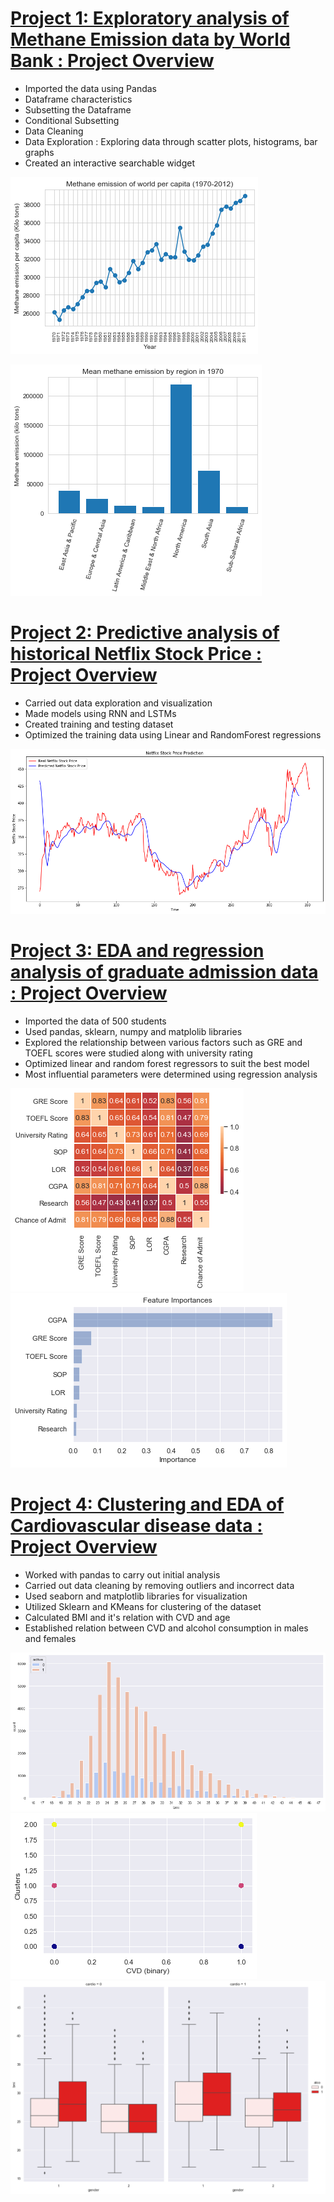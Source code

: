 
# [Project 1: Exploratory analysis of Methane Emission data by World Bank : Project Overview](https://github.com/Nitish950/Methane-Emission-EDA)

* Imported the data using Pandas
* Dataframe characteristics
* Subsetting the Dataframe
* Conditional Subsetting
* Data Cleaning
* Data Exploration : Exploring data through scatter plots, histograms, bar graphs
* Created an interactive searchable widget

![](images/methane%20emission%20per%20capita%201.png)

![](images/methane%20emission%20by%20region.png)

# [Project 2: Predictive analysis of historical Netflix Stock Price : Project Overview](https://github.com/Nitish950/Predictive-analysis-of-Netflix-stock-data)

* Carried out  data exploration and visualization
* Made models using RNN and LSTMs 
* Created training and testing dataset
* Optimized the training data using Linear and RandomForest regressions

![](images/netflix%20real%20vs%20predicted.png)

# [Project 3: EDA and regression analysis of graduate admission data : Project Overview](https://github.com/Nitish950/EDA-and-regression-analysis-of-admission-data)

* Imported the data of 500 students
* Used pandas, sklearn, numpy and matplolib libraries
* Explored the relationship between various factors such as GRE and TOEFL scores were studied along with university rating
* Optimized linear and random forest regressors to suit the best model
* Most influential parameters were determined using regression analysis

![](images/Correlation%20of%20scores.png)
![](images/outcome%20of%20admission%20data.png)

# [Project 4: Clustering and EDA of Cardiovascular disease data : Project Overview](https://github.com/Nitish950/Clustering-and-EDA-of-Cardiovascular-Disease-)

* Worked with pandas to carry out initial analysis
* Carried out data cleaning by removing outliers and incorrect data
* Used seaborn and matplotlib libraries for visualization
* Utilized Sklearn and KMeans for clustering of the dataset
* Calculated BMI and it's relation with CVD and age
* Established relation between CVD and alcohol consumption in males and females

![](images/bmi.png)
![](images/Clusters.png)
![](images/Alcohol%20intake%20and%20cvd.png)




